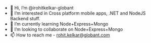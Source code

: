 - 👋 Hi, I’m @irohitkelkar-globant
- 👀 I’m interested in Cross platform mobile apps, .NET and NodeJS Backend stuff.
- 🌱 I’m currently learning Node+Express+Mongo
- 💞️ I’m looking to collaborate on Node+Express+Mongo
- 📫 How to reach me - rohit.kelkar@globant.com

<!---
irohitkelkar-globant/irohitkelkar-globant is a ✨ special ✨ repository because its `README.md` (this file) appears on your GitHub profile.
You can click the Preview link to take a look at your changes.
--->
